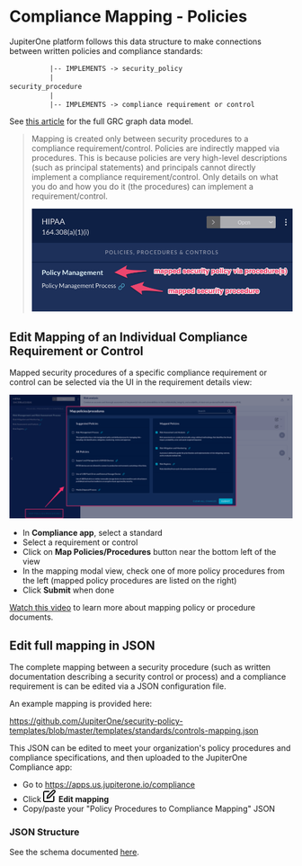 # Compliance Mapping - Policies

JupiterOne platform follows this data structure to make connections between written policies and compliance standards: 

```text
          |-- IMPLEMENTS -> security_policy
          |
security_procedure
          |
          |-- IMPLEMENTS -> compliance requirement or control
```

See [this article](../jupiterOne-data-model/org-grc.md) for the full GRC graph data model.

> Mapping is created only between security procedures to a compliance requirement/control. Policies are indirectly mapped via procedures. This is because policies are very high-level descriptions (such as principal statements) and principals cannot directly implement a compliance requirement/control. Only details on what you do and how you do it (the procedures) can implement a requirement/control.
>
> ![compliance-mapped-policy-procedure](../assets/compliance-mapped-policy-procedure.png)

## Edit Mapping of an Individual Compliance Requirement or Control

Mapped security procedures of a specific compliance requirement or control can be selected via the UI in the requirement details view:

![compliance-map-policies](../assets/compliance-map-policies.png)

- In **Compliance app**, select a standard
- Select a requirement or control
- Click on **Map Policies/Procedures** button near the bottom left of the view
- In the mapping modal view, check one of more policy procedures from the left (mapped policy procedures are listed on the right)
- Click **Submit** when done

[Watch this video](https://try.jupiterone.com/blog/how-to-map-grc-policies-and-procedures) to learn more about mapping policy or procedure documents.

## Edit full mapping in JSON

The complete mapping between a security procedure (such as written documentation describing a security control or process) and a compliance requirement is can be edited via a JSON configuration file.

An example mapping is provided here:

<https://github.com/JupiterOne/security-policy-templates/blob/master/templates/standards/controls-mapping.json>

This JSON can be edited to meet your organization's policy procedures and
compliance specifications, and then uploaded to the JupiterOne Compliance app:

- Go to https://apps.us.jupiterone.io/compliance
- Click ![edit](../assets/icons/edit.png) **Edit mapping**
- Copy/paste your "Policy Procedures to Compliance Mapping" JSON

### JSON Structure

See the schema documented [here](../APIs_and-integrations/policies-compliance-schema.md).
